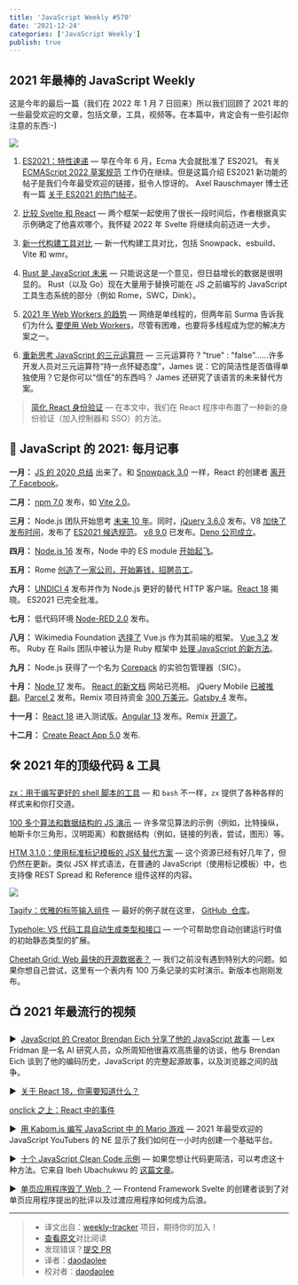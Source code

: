 ```yaml
---
title: 'JavaScript Weekly #570'
date: '2021-12-24'
categories: ['JavaScript Weekly']
publish: true
---
```


## 2021 年最棒的 JavaScript Weekly

这是今年的最后一篇（我们在 2022 年 1 月 7 日回来）所以我们回顾了 2021 年的一些最受欢迎的文章，包括文章，工具，视频等。在本篇中，肯定会有一些引起你注意的东西:-)

<!--以上是预览信息，图片一张或限制百字左右，前者优先-->
<!-- more -->

![](https://res.cloudinary.com/cpress/image/upload/w_1280,e_sharpen:60/qibevt2smrj4qldfqbed.jpg)

1. [ES2021：特性速递](./es2021_new_feature.md) — 早在今年 6 月，Ecma 大会就批准了 ES2021。 有关 [ECMAScript 2022 草案规范](https://tc39.es/ecma262/) 工作仍在继续。但是这篇介绍 ES2021 新功能的帖子是我们今年最受欢迎的链接，挺令人惊讶的。 Axel Rauschmayer 博士还有一篇 [关于 ES2021 的热门帖子](https://2ality.com/2020/09/ecmascript-2021.html)。

2. [比较 Svelte 和 React](./svelte_vs_react.md) — 两个框架一起使用了很长一段时间后，作者根据真实示例确定了他喜欢哪个。我怀疑 2022 年 Svelte 将继续向前迈进一大步。

3. [新一代构建工具对比](./build_tools_compare.md) — 新一代构建工具对比，包括 Snowpack、esbuild、Vite 和 wmr。

4. [Rust 是 JavaScript 未来](https://javascriptweekly.com/link/118003/web 'leerob.io') — 只能说这是一个意见，但日益增长的数据是很明显的。 Rust（以及 Go）现在大量用于替换可能在 JS 之前编写的 JavaScript 工具生态系统的部分（例如 Rome，SWC，Dink）。

5. [2021 年 Web Workers 的趋势](https://javascriptweekly.com/link/118004/web 'www.smashingmagazine.com') — 网络是单线程的，但两年前 Surma 告诉我们为什么 [要使用 Web Workers](https://javascriptweekly.com/link/118005/web)，尽管有困难，也要将多线程成为您的解决方案之一。

6. [重新思考 JavaScript 的三元运算符](./ternary.md) — 三元运算符 ? "true" : "false"……许多开发人员对三元运算符“持一点怀疑态度”，James 说：它的简洁性是否值得单独使用？它是你可以“信任”的东西吗？ James 还研究了该语言的未来替代方案。

> [简化 React 身份验证](https://javascriptweekly.com/link/117992/web) — 在本文中，我们在 React 程序中布置了一种新的身份验证（加入控制器和 SSO）的方法。

## 📅 JavaScript 的 2021: 每月记事

**一月：** [JS 的 2020 总结](https://javascriptweekly.com/link/118008/web) 出来了。和 [Snowpack 3.0](https://javascriptweekly.com/link/118009/web) 一样，React 的创建者 [离开了 Facebook](https://javascriptweekly.com/link/118010/web)。

**二月：** [npm 7.0](https://javascriptweekly.com/link/118011/web) 发布，如 [Vite 2.0](https://javascriptweekly.com/link/118012/web)。

**三月：** Node.js 团队开始思考 [未来 10 年](https://javascriptweekly.com/link/118013/web)。同时，[jQuery 3.6.0](https://javascriptweekly.com/link/118014/web) 发布。V8 [加快了发布时间](https://javascriptweekly.com/link/118015/web)，发布了 [ES2021 候选规范](https://javascriptweekly.com/link/118016/web)。 [v8 9.0](https://javascriptweekly.com/link/118017/web) 已发布。[Deno 公司成立](https://javascriptweekly.com/link/118018/web)。

**四月：** [Node.js 16](https://javascriptweekly.com/link/118019/web) 发布，Node 中的 ES module [开始起飞](https://javascriptweekly.com/link/118020/web)。

**五月：** Rome [创造了一家公司，开始筹钱，招聘员工](https://javascriptweekly.com/link/118021/web)。

**六月：** [UNDICI 4](https://javascriptweekly.com/link/118022/web) 发布并作为 Node.js 更好的替代 HTTP 客户端。[React 18](https://javascriptweekly.com/link/118023/web) 揭晓。 ES2021 已完全批准。

**七月：** 低代码环境 [Node-RED 2.0](https://javascriptweekly.com/link/118024/web) 发布。

**八月：** Wikimedia Foundation [选择了](https://javascriptweekly.com/link/118025/web) Vue.js 作为其前端的框架。 [Vue 3.2](https://javascriptweekly.com/link/118026/web) 发布。 Ruby 在 Rails 团队中被认为是 Ruby 框架中 [处理 JavaScript 的新方法](https://javascriptweekly.com/link/118027/web)。

**九月：** Node.js 获得了一个名为 [Corepack](https://javascriptweekly.com/link/118028/web) 的实验包管理器（SIC）。

**十月：** [Node 17](https://javascriptweekly.com/link/118029/web) 发布。 [React 的新文档](https://javascriptweekly.com/link/118030/web) 网站已亮相。 jQuery Mobile [已被推翻](https://javascriptweekly.com/link/118031/web)。[Parcel 2](https://javascriptweekly.com/link/118032/web) 发布。Remix 项目持资金 [300 万美元](https://javascriptweekly.com/link/118033/web)。[Gatsby 4](https://javascriptweekly.com/link/118034/web) 发布。

**十一月：** [React 18](https://javascriptweekly.com/link/118035/web) 进入测试版。[Angular 13](https://javascriptweekly.com/link/118036/web) 发布。Remix [开源了](https://javascriptweekly.com/link/118037/web)。

**十二月：** [Create React App 5.0](https://javascriptweekly.com/link/118038/web) 发布.

## 🛠 2021 年的顶级代码 & 工具

[zx：用于编写更好的 shell 脚本的工具](https://javascriptweekly.com/link/118039/web 'github.com') — 和 `bash` 不一样，`zx` 提供了各种各样的样式来和你打交道。

[100 多个算法和数据结构的 JS 演示](https://javascriptweekly.com/link/118040/web 'github.com') — 许多常见算法的示例（例如，比特操纵，帕斯卡尔三角形，汉明距离）和数据结构（例如，链接的列表，尝试，图形）等。

[HTM 3.1.0：使用标准标记模板的 JSX 替代方案](https://javascriptweekly.com/link/118041/web 'github.com') — 这个资源已经有好几年了，但仍然在更新。类似 JSX 样式语法，在普通的 JavaScript（使用标记模板）中，也支持像 REST Spread 和 Reference 组件这样的内容。

![](https://res.cloudinary.com/cpress/image/upload/w_1280,e_sharpen:60/lbya5pyfwedazjpwjggv.jpg)

[Tagify：优雅的标签输入组件](https://javascriptweekly.com/link/118042/web 'yaireo.github.io') — 最好的例子就在这里， [GitHub  仓库](https://javascriptweekly.com/link/118043/web)。

[Typehole: VS 代码工具自动生成类型和接口](https://javascriptweekly.com/link/118044/web 'github.com') — 一个可帮助您自动创建运行时值的初始静态类型的扩展。

[Cheetah Grid: Web 最快的开源数据表？](https://javascriptweekly.com/link/118045/web 'github.com') — 我们之前没有遇到特别大的问题。如果你想自己尝试，这里有一个表内有 100 万条记录的实时演示。新版本也刚刚发布。

## 📺 2021 年最流行的视频

▶  [JavaScript 的 Creator Brendan Eich 分享了他的 JavaScript 故事](https://javascriptweekly.com/link/118047/web 'www.youtube.com') — Lex Fridman 是一名 AI 研究人员，众所周知他很喜欢高质量的访谈，他与 Brendan Eich 谈到了他的编码历史，JavaScript 的完整起源故事，以及浏览器之间的战争。

▶  [关于 React 18，你需要知道什么？](https://javascriptweekly.com/link/118049/web 'www.youtube.com')

[onclick 之上：React 中的事件](https://javascriptweekly.com/link/117994/web 'go.lightstep.com')

▶  [用 Kabom.js 编写 JavaScript 中 的 Mario 游戏](https://javascriptweekly.com/link/118050/web 'www.youtube.com') — 2021 年最受欢迎的 JavaScript YouTubers 的 NE 显示了我们如何在一小时内创建一个基础平台。

▶  [十个 JavaScript Clean Code 示例](https://javascriptweekly.com/link/118051/web 'www.youtube.com') — 如果您想让代码更简洁，可以考虑这十种方法。它来自 Ibeh Ubachukwu 的 [这篇文章](https://javascriptweekly.com/link/118052/web)。

▶  [单页应用程序毁了 Web ？](https://javascriptweekly.com/link/118053/web 'www.youtube.com') — Frontend Framework Svelte 的创建者谈到了对单页应用程序提出的批评以及过渡应用程序如何成为后浪。

---

> -   译文出自：[weekly-tracker](https://github.com/FEDarling/weekly-tracker) 项目，期待你的加入！
> -   [查看原文](https://javascriptweekly.com/link/117985/web)对比阅读
> -   发现错误？[提交 PR](https://github.com/FEDarling/weekly-tracker/blob/main/weeklys/javascript_weekly/570/README.md)
> -   译者：[daodaolee](https://github.com/daodaolee)
> -   校对者：[daodaolee](https://github.com/daodaolee)
